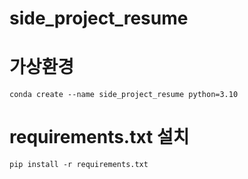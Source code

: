 # side_project_resume


# 가상환경

`conda create --name side_project_resume python=3.10`

# requirements.txt 설치

`pip install -r requirements.txt`
